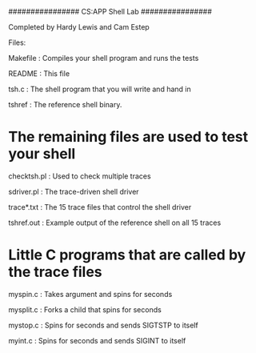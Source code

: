 ################
CS:APP Shell Lab
################

Completed by Hardy Lewis and Cam Estep

Files:

Makefile	:  Compiles your shell program and runs the tests

README		:  This file

tsh.c		:  The shell program that you will write and hand in

tshref		:  The reference shell binary.

# The remaining files are used to test your shell

checktsh.pl :  Used to check multiple traces

sdriver.pl	:  The trace-driven shell driver

trace*.txt	:  The 15 trace files that control the shell driver

tshref.out 	:  Example output of the reference shell on all 15 traces


# Little C programs that are called by the trace files

myspin.c	:  Takes argument <n> and spins for <n> seconds

mysplit.c	:  Forks a child that spins for <n> seconds

mystop.c        :  Spins for <n> seconds and sends SIGTSTP to itself

myint.c         :  Spins for <n> seconds and sends SIGINT to itself

